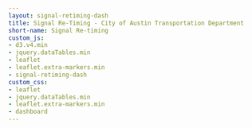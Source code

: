 ```yaml
---
layout: signal-retiming-dash
title: Signal Re-Timing - City of Austin Transportation Department
short-name: Signal Re-timing
custom_js:
- d3.v4.min
- jquery.dataTables.min
- leaflet
- leaflet.extra-markers.min
- signal-retiming-dash
custom_css:
- leaflet
- jquery.dataTables.min
- leaflet.extra-markers.min
- dashboard
---
```

